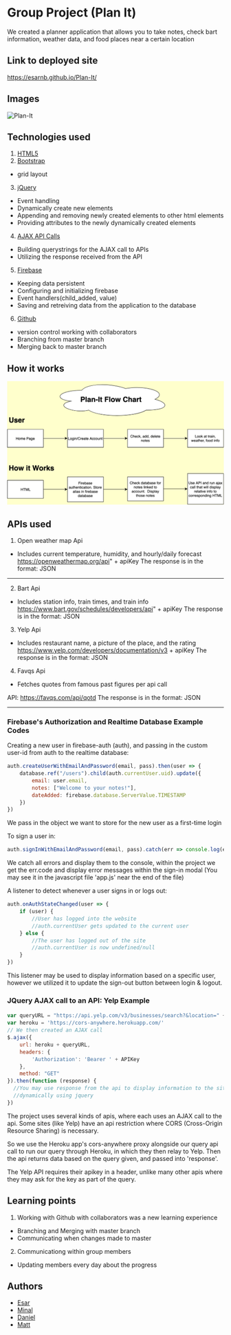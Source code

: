 # Group Project (Plan It)
We created a planner application that allows you to take notes, check bart information, weather data, and food places near a certain location
## Link to deployed site
https://esarnb.github.io/Plan-It/

## Images
![Plan-It](assets/images/Plan-It.gif)
## Technologies used
<!-- make a list of technology used -->
<!-- what you used for this web app, like html css -->
1. [HTML5](https://www.w3schools.com/html/html_intro.asp)
2. [Bootstrap](https://getbootstrap.com/docs/4.3/getting-started/introduction/)
  * grid layout
3. [jQuery](https://www.w3schools.com/jquery/jquery_intro.asp)
  * Event handling
  * Dynamically create new elements
  * Appending and removing newly created elements to other html elements
  * Providing attributes to the newly dynamically created elements
4. [AJAX API Calls](http://api.jquery.com/jquery.ajax/)
  * Building querystrings for the AJAX call to APIs
  * Utilizing the response received from the API
5. [Firebase](https://hackernoon.com/introduction-to-firebase-218a23186cd7)
  * Keeping data persistent
  * Configuring and initializing firebase 
  * Event handlers(child_added, value)
  * Saving and retreiving data from the application to the database
6. [Github](https://github.com/)
  * version control working with collaborators
  * Branching from master branch
  * Merging back to master branch
## How it works
![Plan-It](assets/images/Plan-It-Flow.png)
## APIs used
1. Open weather map Api
  * Includes current temperature, humidity, and hourly/daily forecast
https://openweathermap.org/api" + apiKey
The response is in the format: JSON
___
  
2. Bart Api
  * Includes station info, train times, and train info
https://www.bart.gov/schedules/developers/api" + apiKey
The response is in the format: JSON

3. Yelp Api
  * Includes restaurant name, a picture of the place, and the rating
https://www.yelp.com/developers/documentation/v3 + apiKey
The response is in the format: JSON

4. Favqs Api
  * Fetches quotes from famous past figures per api call

API: https://favqs.com/api/qotd 
The response is in the format: JSON

----
### Firebase's Authorization and Realtime Database Example Codes
<!-- put snippets of code inside ``` ``` so it will look like code -->
<!-- if you want to put blockquotes use a > -->

Creating a new user in firebase-auth (auth),
and passing in the custom user-id from auth to the realtime database:
```javascript
auth.createUserWithEmailAndPassword(email, pass).then(user => {
    database.ref("/users").child(auth.currentUser.uid).update({
        email: user.email,
        notes: ["Welcome to your notes!"],
        dateAdded: firebase.database.ServerValue.TIMESTAMP
    })
})
```
We pass in the object we want to store for the new user as a first-time login



To sign a user in:
```javascript
auth.signInWithEmailAndPassword(email, pass).catch(err => console.log(err.message));
```
We catch all errors and display them to the console, within the project we get the err.code
and display error messages within the sign-in modal 
(You may see it in the javascript file 'app.js' near the end of the file)



A listener to detect whenever a user signs in or logs out:
```javascript
auth.onAuthStateChanged(user => {
    if (user) {
        //User has logged into the website
        //auth.currentUser gets updated to the current user
    } else {
        //The user has logged out of the site
        //auth.currentUser is now undefined/null
    }
})
```
This listener may be used to display information based on a specific user, however
we utilized it to update the sign-out button between login & logout.

### JQuery AJAX call to an API: Yelp Example
```javascript
var queryURL = "https://api.yelp.com/v3/businesses/search?&location=" + foodInput
var heroku = 'https://cors-anywhere.herokuapp.com/'
// We then created an AJAX call
$.ajax({
    url: heroku + queryURL,
    headers: {
        'Authorization': 'Bearer ' + APIKey
    },
    method: "GET"
}).then(function (response) {
  //You may use response from the api to display information to the site,
  //dynamically using jquery
})
```
The project uses several kinds of apis, where each uses an AJAX call to the api. 
Some sites (like Yelp) have an api restriction where CORS (Cross-Origin Resource Sharing) is necessary.

So we use the Heroku app's cors-anywhere proxy alongside our query api call to run our query through Heroku,
in which they then relay to Yelp. Then the api returns data based on the query given, and passed into 'response'.

The Yelp API requires their apikey in a header, unlike many other apis where they may ask for the key as part of the query.

  
  
## Learning points
<!-- Learning points where you would write what you thought was helpful -->
1. Working with Github with collaborators was a new learning experience
  * Branching and Merging with master branch
  * Communicating when changes made to master
2. Communicationg within group members
  * Updating members every day about the progress
## Authors
<!-- make a link to the deployed site and have your name as the link -->
* [Esar](https://github.com/esarnb)
* [Minal](https://github.com/minalk24)
* [Daniel](https://github.com/dchicchon)
* [Matt](https://github.com/matkuh)

